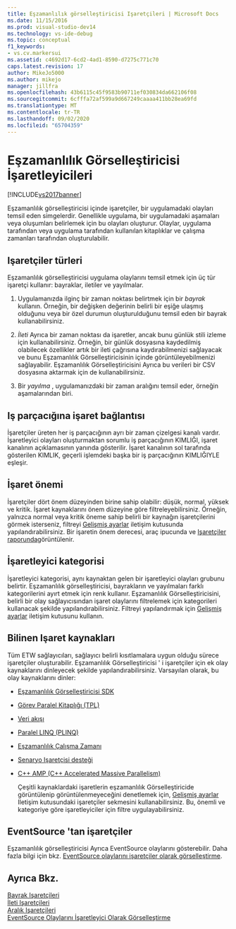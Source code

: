 ```yaml
---
title: Eşzamanlılık görselleştiricisi Işaretçileri | Microsoft Docs
ms.date: 11/15/2016
ms.prod: visual-studio-dev14
ms.technology: vs-ide-debug
ms.topic: conceptual
f1_keywords:
- vs.cv.markersui
ms.assetid: c4692d17-6cd2-4ad1-8590-d7275c771c70
caps.latest.revision: 17
author: MikeJo5000
ms.author: mikejo
manager: jillfra
ms.openlocfilehash: 43b6115c45f9583b90711ef030834da662106f08
ms.sourcegitcommit: 6cfffa72af599a9d667249caaaa411bb28ea69fd
ms.translationtype: MT
ms.contentlocale: tr-TR
ms.lasthandoff: 09/02/2020
ms.locfileid: "65704359"
---
```

# <a name="concurrency-visualizer-markers"></a>Eşzamanlılık Görselleştiricisi İşaretleyicileri
[!INCLUDE[vs2017banner](../includes/vs2017banner.md)]

Eşzamanlılık görselleştiricisi içinde işaretçiler, bir uygulamadaki olayları temsil eden simgelerdir.  Genellikle uygulama, bir uygulamadaki aşamaları veya oluşumları belirlemek için bu olayları oluşturur.  Olaylar, uygulama tarafından veya uygulama tarafından kullanılan kitaplıklar ve çalışma zamanları tarafından oluşturulabilir.  
  
## <a name="kinds-of-markers"></a>Işaretçiler türleri  
 Eşzamanlılık görselleştiricisi uygulama olaylarını temsil etmek için üç tür işaretçi kullanır: bayraklar, iletiler ve yayılmalar.  
  
1. Uygulamanızda ilginç bir zaman noktası belirtmek için bir *bayrak* kullanın.  Örneğin, bir değişken değerinin belirli bir eşiğe ulaşmış olduğunu veya bir özel durumun oluşturulduğunu temsil eden bir bayrak kullanabilirsiniz.  
  
2. *İleti* Ayrıca bir zaman noktası da işaretler, ancak bunu günlük stili izleme için kullanabilirsiniz.  Örneğin, bir günlük dosyasına kaydedilmiş olabilecek özellikler artık bir ileti çağrısına kaydırabilmenizi sağlayacak ve bunu Eşzamanlılık Görselleştiricisinin içinde görüntüleyebilmenizi sağlayabilir. Eşzamanlılık Görselleştiricisini Ayrıca bu verileri bir CSV dosyasına aktarmak için de kullanabilirsiniz.  
  
3. Bir *yayılma* , uygulamanızdaki bir zaman aralığını temsil eder, örneğin aşamalarından biri.  
  
## <a name="marker-linkage-to-threads"></a>Iş parçacığına işaret bağlantısı  
 İşaretçiler üreten her iş parçacığının ayrı bir zaman çizelgesi kanalı vardır.  İşaretleyici olayları oluşturmaktan sorumlu iş parçacığının KIMLIĞI, işaret kanalının açıklamasının yanında gösterilir.  İşaret kanalının sol tarafında gösterilen KIMLIK, geçerli işlemdeki başka bir iş parçacığının KIMLIĞIYLE eşleşir.  
  
## <a name="marker-importance"></a>İşaret önemi  
 İşaretçiler dört önem düzeyinden birine sahip olabilir: düşük, normal, yüksek ve kritik.  İşaret kaynaklarını önem düzeyine göre filtreleyebilirsiniz.  Örneğin, yalnızca normal veya kritik öneme sahip belirli bir kaynağın işaretçilerini görmek isterseniz, filtreyi [Gelişmiş ayarlar](../profiling/advanced-settings-dialog-box-concurrency-visualizer.md) iletişim kutusunda yapılandırabilirsiniz. Bir işaretin önem derecesi, araç ipucunda ve [Işaretçiler raporunda](../profiling/markers-report.md)görüntülenir.  
  
## <a name="marker-category"></a>İşaretleyici kategorisi  
 İşaretleyici kategorisi, aynı kaynaktan gelen bir işaretleyici olayları grubunu belirtir.  Eşzamanlılık görselleştiricisi, bayrakların ve yayılmaları farklı kategorilerini ayırt etmek için renk kullanır. Eşzamanlılık Görselleştiricisini, belirli bir olay sağlayıcısından işaret olaylarını filtrelemek için kategorileri kullanacak şekilde yapılandırabilirsiniz.  Filtreyi yapılandırmak için [Gelişmiş ayarlar](../profiling/advanced-settings-dialog-box-concurrency-visualizer.md) iletişim kutusunu kullanın.  
  
## <a name="known-sources-of-markers"></a>Bilinen Işaret kaynakları  
 Tüm ETW sağlayıcıları, sağlayıcı belirli kısıtlamalara uygun olduğu sürece işaretçiler oluşturabilir. Eşzamanlılık Görselleştiricisi ' i işaretçiler için ek olay kaynaklarını dinleyecek şekilde yapılandırabilirsiniz. Varsayılan olarak, bu olay kaynaklarını dinler:  
  
- [Eşzamanlılık Görselleştiricisi SDK](../profiling/concurrency-visualizer-sdk.md)  
  
- [Görev Paralel Kitaplığı (TPL)](https://msdn.microsoft.com/library/b8f99f43-9104-45fd-9bff-385a20488a23)  
  
- [Veri akışı](https://msdn.microsoft.com/library/643575d0-d26d-4c35-8de7-a9c403e97dd6)  
  
- [Paralel LINQ (PLINQ)](https://msdn.microsoft.com/library/3d4d0cd3-bde4-490b-99e7-f4e41be96455)  
  
- [Eşzamanlılık Çalışma Zamanı](https://msdn.microsoft.com/library/874bc58f-8dce-483e-a3a1-4dcc9e52ed2c)  
  
- [Senaryo Işaretçisi desteği](https://msdn.microsoft.com/e3b55bc2-b451-4214-ae00-0c7f5a5baec8)  
  
- [C++ AMP (C++ Accelerated Massive Parallelism)](https://msdn.microsoft.com/library/e27824cb-3167-409b-8c3f-a0e476d8f349)  
  
  Çeşitli kaynaklardaki işaretlerin eşzamanlılık Görselleştiricide görüntülenip görüntülenmeyeceğini denetlemek için, [Gelişmiş ayarlar](../profiling/advanced-settings-dialog-box-concurrency-visualizer.md) Iletişim kutusundaki işaretçiler sekmesini kullanabilirsiniz. Bu, önemli ve kategoriye göre işaretleyiciler için filtre uygulayabilirsiniz.  
  
## <a name="markers-from-eventsource"></a>EventSource 'tan işaretçiler  
 Eşzamanlılık görselleştiricisi Ayrıca EventSource olaylarını gösterebilir.  Daha fazla bilgi için bkz. [EventSource olaylarını işaretçiler olarak görselleştirme](../profiling/visualizing-eventsource-events-as-markers.md).  
  
## <a name="see-also"></a>Ayrıca Bkz.  
 [Bayrak Işaretçileri](../profiling/flag-markers.md)   
 [İleti Işaretçileri](../profiling/message-markers.md)   
 [Aralık Işaretçileri](../profiling/span-markers.md)   
 [EventSource Olaylarını İşaretleyici Olarak Görselleştirme](../profiling/visualizing-eventsource-events-as-markers.md)
